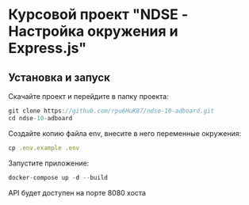 # Курсовой проект "NDSE - Настройка окружения и Express.js"
## Установка и запуск
Скачайте проект и перейдите в папку проекта:  
```js
git clone https://github.com/rpu6HuK87/ndse-10-adboard.git
cd ndse-10-adboard
```
Создайте копию файла env, внесите в него переменные окружения:  
```js
cp .env.example .env
```
Запустите приложение:  
```js
docker-compose up -d --build
```
API будет доступен на порте 8080 хоста
